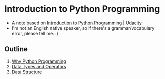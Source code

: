 # Introduction to Python Programming

- A note based on [Introduction to Python Programming | Udacity](https://www.udacity.com/course/introduction-to-python--ud1110)
- I'm not an English native speaker, so if there's a grammar/vocabulary error, please tell me. :)

## Outline

1. [Why Python Programming](L1_why_python_programming/README.md)
2. [Data Types and Operators](L2_data_types_and_operators/README.md)
3. [Data Structure](L3_data_structure/README.md)
